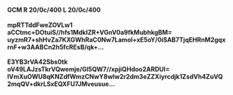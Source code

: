 #### GCM R 20/0c/400 L 20/0c/400
**mpRTTddFweZOVLw1**<br/>**aCCtmc+DOtuiS//hfs1MdkIZR+VGnV0a9fkMubhkgBM=**<br/>**uyzmR7+shHvZa7KXGWhRaC0Nw7Lamol+xE5oY/0iSAB7TjqEHRnM2gqxrnF+w3AABCn2h5fcREsB/qk+...**<br/><br/>
**E3YB3rVA42Sbs0tk**<br/>**oV49LAJzsTkrVQwemje/Gl5QW7//xpjiQHdoo2ARDUI=**<br/>**lVmXuOWU8qKNZdfWmzCNwY8wIw2r2dm3eZZXiyrcdjk1ZsdVh4ZuVQ2mqQV+dkrLSxEQXFU7JMveusue...**